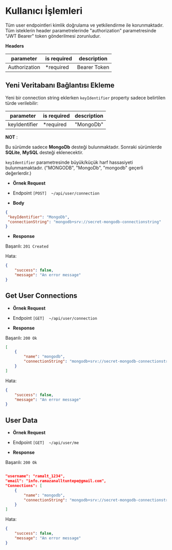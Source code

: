 # Kullanıcı İşlemleri

Tüm user endpointleri kimlik doğrulama ve yetkilendirme ile korunmaktadır. Tüm isteklerin header parametrelerinde "authorization" parametresinde "JWT Bearer" token gönderilmesi zorunludur.

**Headers**

|parameter           | is required  |description|
|--------------------|--------------|-----------|
| Authorization      | *required    | Bearer Token |

## Yeni Veritabanı Bağlantısı Ekleme

Yeni bir connection string eklerken ``` keyIdentifier ``` property sadece belirtilen türde verilebilir:

|parameter           | is required  |description|
|--------------------|--------------|-----------|
| keyIdentifier      | *required    | "MongoDb" |

**NOT** : 

Bu sürümde sadece **MongoDb** desteği bulunmaktadır. Sonraki sürümlerde **SQLite**, **MySQL** desteği eklenecektir. 

``` keyIdentifier ``` parametresinde büyük/küçük harf hassasiyeti bulunmamaktadır. ("MONGODB", "MongoDb", "mongodb" geçerli değerlerdir.)

- **Örnek Request**

- Endpoint
```[POST]  ~/api/user/connection ```

- **Body**

```json
{
 "keyIdentifier": "MongoDb",
 "connectionString": "mongodb+srv://secret-mongodb-connectionstring"
}
 ```


- **Response**

Başarılı: ```201 Created```



Hata: 
```json
{
    "success": false,
    "message": "An error message"
}
```
## Get User Connections

- **Örnek Request**

- Endpoint
```[GET]  ~/api/user/connection ```


- **Response**

Başarılı: ```200 Ok```

```json 
[
    {
        "name": "mongodb",
        "connectionString": "mongodb+srv://secret-mongodb-connectionstring"
    }
]
```



Hata: 
```json
{
    "success": false,
    "message": "An error message"
}
```


## User Data

- **Örnek Request**

- Endpoint
```[GET]  ~/api/user/me ```


- **Response**

Başarılı: ```200 Ok```

```json 

"username": "ramalt_1234",
"email": "info.ramazanalltuntepe@gmail.com",
"Connections": [
    {
        "name": "mongodb",
        "connectionString": "mongodb+srv://secret-mongodb-connectionstring"
    }
]

```



Hata: 
```json
{
    "success": false,
    "message": "An error message"
}
```
